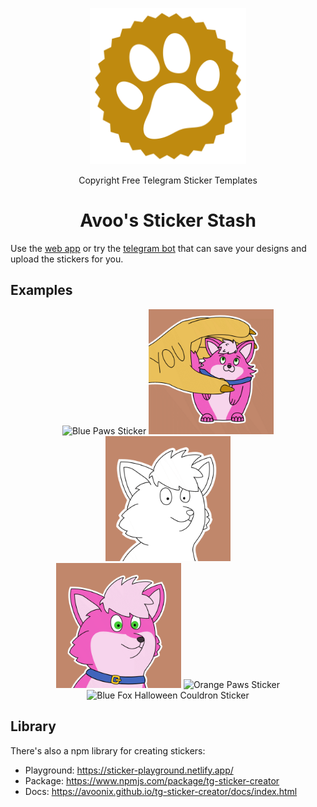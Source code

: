 <p align="center">
<a href="https://stickers.avoonix.com/">
<img width="250" alt="Avoo's Sticker Stash Logo" src="./packages/frontend/public/favicon.svg">
</a>
</p>

<p align="center">
Copyright Free Telegram Sticker Templates
</p>

<h1 align="center">Avoo's Sticker Stash</h1>

Use the [web app](https://stickers.avoonix.com/) or try the [telegram bot](https://stickers.avoonix.com/) that can save your designs and upload the stickers for you.

## Examples

<p align="center">
<img width="200" alt="Blue Paws Sticker" src="./examples/furry-telegram-sticker-animated-paws-blue-pastel-beans.gif">
<img width="200" alt="Petting Pink Fox Sticker" src="./examples/furry-telegram-sticker-animated-petting-petpet-pink-fox.gif">
<img width="200" alt="Popping Sticker" src="./examples/furry-telegram-sticker-animated-popcat-popping-meme-blank-template.gif">
<br>
<img width="200" alt="Popping Pink Fox Sticker" src="./examples/furry-telegram-sticker-animated-popcat-popping-meme-pink-fox.gif">
<img width="200" alt="Orange Paws Sticker" src="./examples/furry-telegram-sticker-animated-paws-hypno-spiral-orange-green-beans.gif">
<img width="200" alt="Blue Fox Halloween Couldron Sticker" src="./examples/furry-telegram-sticker-animated-halloween-couldron-blue-fox.gif">
</p>

## Library

There's also a npm library for creating stickers:

- Playground: https://sticker-playground.netlify.app/
- Package: https://www.npmjs.com/package/tg-sticker-creator
- Docs: https://avoonix.github.io/tg-sticker-creator/docs/index.html

<!-- ## Web App

[here](./packages/frontend)

## Library

[library](./packages/tg-sticker-creator/) and [playground](./packages/playground) -->
